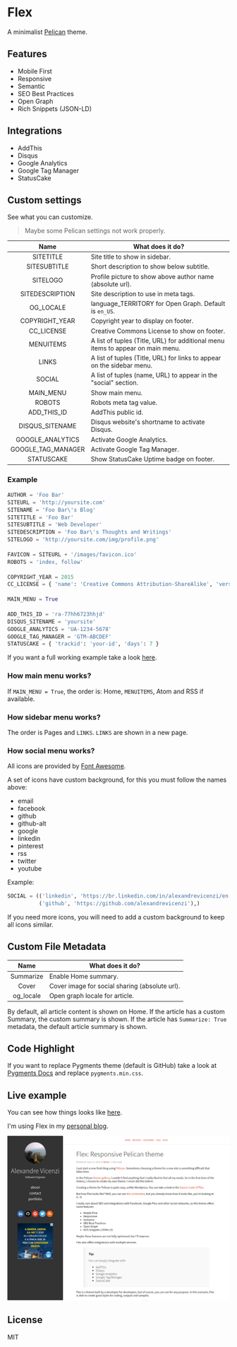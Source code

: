 # Flex

A minimalist [Pelican](http://blog.getpelican.com/) theme.

## Features

- Mobile First
- Responsive
- Semantic
- SEO Best Practices
- Open Graph
- Rich Snippets (JSON-LD)

## Integrations

- AddThis
- Disqus
- Google Analytics
- Google Tag Manager
- StatusCake

## Custom settings

See what you can customize.

> Maybe some Pelican settings not work properly.

| Name | What does it do? |
|:----:|------------------|
| SITETITLE | Site title to show in sidebar. |
| SITESUBTITLE | Short description to show below subtitle. |
| SITELOGO | Profile picture to show above author name (absolute url). |
| SITEDESCRIPTION | Site description to use in meta tags. |
| OG_LOCALE | language_TERRITORY for Open Graph. Default is `en_US`. |
| COPYRIGHT_YEAR | Copyright year to display on footer. |
| CC_LICENSE | Creative Commons License to show on footer. |
| MENUITEMS | A list of tuples (Title, URL) for additional menu items to appear on main menu. |
| LINKS | A list of tuples (Title, URL) for links to appear on the sidebar menu. |
| SOCIAL | A list of tuples (name, URL) to appear in the "social" section. |
| MAIN_MENU | Show main menu. |
| ROBOTS | Robots meta tag value. |
| ADD_THIS_ID | AddThis public id. |
| DISQUS_SITENAME | Disqus website's shortname to activate Disqus. |
| GOOGLE_ANALYTICS | Activate Google Analytics. |
| GOOGLE_TAG_MANAGER | Activate Google Tag Manager. |
| STATUSCAKE | Show StatusCake Uptime badge on footer. |

### Example

```python
AUTHOR = 'Foo Bar'
SITEURL = 'http://yoursite.com'
SITENAME = 'Foo Bar\'s Blog'
SITETITLE = 'Foo Bar'
SITESUBTITLE = 'Web Developer'
SITEDESCRIPTION = 'Foo Bar\'s Thoughts and Writings'
SITELOGO = 'http://yoursite.com/img/profile.png'

FAVICON = SITEURL + '/images/favicon.ico'
ROBOTS = 'index, follow'

COPYRIGHT_YEAR = 2015
CC_LICENSE = { 'name': 'Creative Commons Attribution-ShareAlike', 'version':'4.0', 'slug': 'by-sa') }

MAIN_MENU = True

ADD_THIS_ID = 'ra-77hh6723hhjd'
DISQUS_SITENAME = 'yoursite'
GOOGLE_ANALYTICS = 'UA-1234-5678'
GOOGLE_TAG_MANAGER = 'GTM-ABCDEF'
STATUSCAKE = { 'trackid': 'your-id', 'days': 7 }
```

If you want a full working example take a look [here](https://github.com/alexandrevicenzi/blog/blob/master/pelicanconf.py).

### How main menu works?

If `MAIN_MENU = True`, the order is: Home, `MENUITEMS`, Atom and RSS if available.

### How sidebar menu works?

The order is Pages and `LINKS`. `LINKS` are shown in a new page.

### How social menu works?

All icons are provided by [Font Awesome](http://fortawesome.github.io/Font-Awesome/).

A set of icons have custom background, for this you must follow the names above:

- email
- facebook
- github
- github-alt
- google
- linkedin
- pinterest
- rss
- twitter
- youtube

Example:

```python
SOCIAL = (('linkedin', 'https://br.linkedin.com/in/alexandrevicenzi/en'),
          ('github', 'https://github.com/alexandrevicenzi'),)
```

If you need more icons, you will need to add a custom background to keep all icons similar.

## Custom File Metadata

| Name | What does it do? |
|:----:|------------------|
| Summarize | Enable Home summary. |
| Cover | Cover image for social sharing (absolute url). |
| og_locale | Open graph locale for article. |

By default, all article content is shown on Home.
If the article has a custom Summary, the custom summary is shown.
If the article has `Summarize: True` metadata, the default article summary is shown.

## Code Highlight

If you want to replace Pygments theme (default is GitHub) take a look at [Pygments Docs](http://pygments.org/) and replace `pygments.min.css`.

## Live example

You can see how things looks like [here](https://blog.alexandrevicenzi.com/flex-pelican-theme.html).

I'm using Flex in my [personal blog](http://blog.alexandrevicenzi.com/).

![Screenshot](https://github.com/alexandrevicenzi/Flex/blob/master/screenshot.png)

## License

MIT
